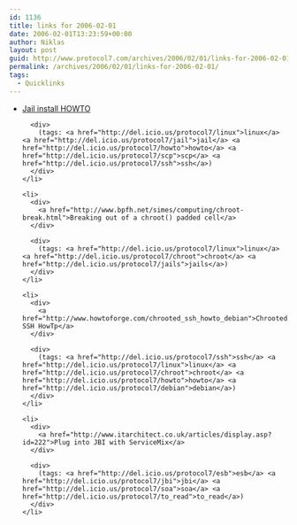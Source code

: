 ```yaml
---
id: 1136
title: links for 2006-02-01
date: 2006-02-01T13:23:59+00:00
author: Niklas
layout: post
guid: http://www.protocol7.com/archives/2006/02/01/links-for-2006-02-01/
permalink: /archives/2006/02/01/links-for-2006-02-01/
tags:
  - Quicklinks
---
```

<div class='microid-d145920dda33de3cd2cb01866471e125a08efe22'>
  <ul>
    <li>
      <div>
        <a href="http://www.jmcresearch.com/projects/jail/howto.html">Jail install HOWTO</a>
      </div>
      
      <div>
        (tags: <a href="http://del.icio.us/protocol7/linux">linux</a> <a href="http://del.icio.us/protocol7/jail">jail</a> <a href="http://del.icio.us/protocol7/howto">howto</a> <a href="http://del.icio.us/protocol7/scp">scp</a> <a href="http://del.icio.us/protocol7/ssh">ssh</a>)
      </div>
    </li>
    
    <li>
      <div>
        <a href="http://www.bpfh.net/simes/computing/chroot-break.html">Breaking out of a chroot() padded cell</a>
      </div>
      
      <div>
        (tags: <a href="http://del.icio.us/protocol7/linux">linux</a> <a href="http://del.icio.us/protocol7/chroot">chroot</a> <a href="http://del.icio.us/protocol7/jails">jails</a>)
      </div>
    </li>
    
    <li>
      <div>
        <a href="http://www.howtoforge.com/chrooted_ssh_howto_debian">Chrooted SSH HowTp</a>
      </div>
      
      <div>
        (tags: <a href="http://del.icio.us/protocol7/ssh">ssh</a> <a href="http://del.icio.us/protocol7/linux">linux</a> <a href="http://del.icio.us/protocol7/chroot">chroot</a> <a href="http://del.icio.us/protocol7/howto">howto</a> <a href="http://del.icio.us/protocol7/debian">debian</a>)
      </div>
    </li>
    
    <li>
      <div>
        <a href="http://www.itarchitect.co.uk/articles/display.asp?id=222">Plug into JBI with ServiceMix</a>
      </div>
      
      <div>
        (tags: <a href="http://del.icio.us/protocol7/esb">esb</a> <a href="http://del.icio.us/protocol7/jbi">jbi</a> <a href="http://del.icio.us/protocol7/soa">soa</a> <a href="http://del.icio.us/protocol7/to_read">to_read</a>)
      </div>
    </li>
  </ul>
</div>